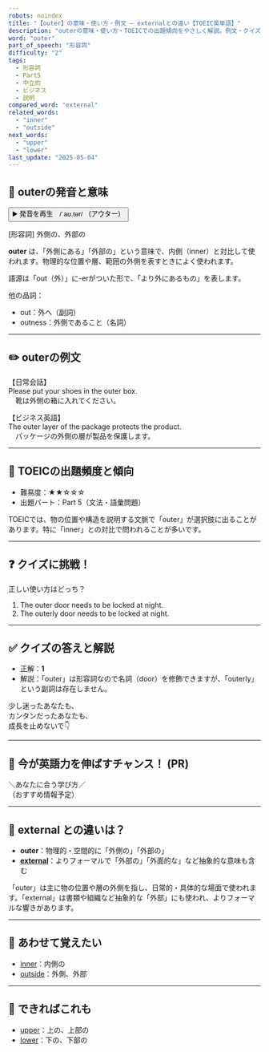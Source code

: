 ```yaml
---
robots: noindex
title: "【outer】の意味・使い方・例文 ― externalとの違い【TOEIC英単語】"
description: "outerの意味・使い方・TOEICでの出題傾向をやさしく解説。例文・クイズ付きでexternalとの違いもわかりやすく学べます。"
word: "outer"
part_of_speech: "形容詞"
difficulty: "2"
tags:
  - 形容詞
  - Part5
  - 中立的
  - ビジネス
  - 説明
compared_word: "external"
related_words:
  - "inner"
  - "outside"
next_words:
  - "upper"
  - "lower"
last_update: "2025-05-04"
---
```


## 🔰 outerの発音と意味

<button class="play-audio" onclick="playTTS('outer')">
  <span class="play-audio-main">
    ▶️ 発音を再生　/ˈaʊ.tər/
  </span>
  <span class="play-audio-sub">
    （アウター）
  </span>
</button>

[形容詞] 外側の、外部の

**outer** は、「外側にある」「外部の」という意味で、内側（inner）と対比して使われます。物理的な位置や層、範囲の外側を表すときによく使われます。

語源は「out（外）」に-erがついた形で、「より外にあるもの」を表します。

他の品詞：  
- out：外へ（副詞）
- outness：外側であること（名詞）

---

## ✏️ outerの例文

【日常会話】  
Please put your shoes in the outer box.  
　靴は外側の箱に入れてください。

【ビジネス英語】  
The outer layer of the package protects the product.  
　パッケージの外側の層が製品を保護します。

---

## 🎯 TOEICの出題頻度と傾向

- 難易度：★★☆☆☆
- 出題パート：Part 5（文法・語彙問題）

TOEICでは、物の位置や構造を説明する文脈で「outer」が選択肢に出ることがあります。特に「inner」との対比で問われることが多いです。

---

## ❓ クイズに挑戦！

正しい使い方はどっち？

1. The outer door needs to be locked at night.  
2. The outerly door needs to be locked at night.

---

## ✅ クイズの答えと解説

- 正解：**1**
- 解説：「outer」は形容詞なので名詞（door）を修飾できますが、「outerly」という副詞は存在しません。

少し迷ったあなたも、  
カンタンだったあなたも、  
成長を止めないで👇️

---

## 🚀 今が英語力を伸ばすチャンス！ (PR)

<div class="info-center">
＼あなたに合う学び方／<br>  
（おすすめ情報予定）
</div>

---

## 🤔  external との違いは？

- **outer**：物理的・空間的に「外側の」「外部の」
- **[external](/external)**：よりフォーマルで「外部の」「外面的な」など抽象的な意味も含む

「outer」は主に物の位置や層の外側を指し、日常的・具体的な場面で使われます。「external」は書類や組織など抽象的な「外部」にも使われ、よりフォーマルな響きがあります。

---

## 🧩 あわせて覚えたい

- [inner](/inner)：内側の
- [outside](/outside)：外側、外部

---

## 📖 できればこれも

- [upper](/upper)：上の、上部の
- [lower](/lower)：下の、下部の

<!-- cvid: aid22_bid03 -->
